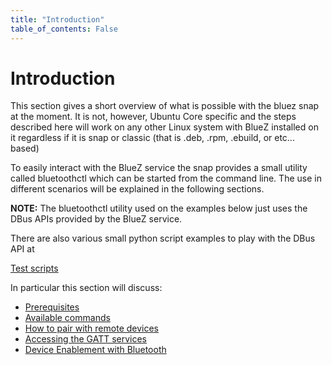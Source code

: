 ```yaml
---
title: "Introduction"
table_of_contents: False
---
```


# Introduction

This section gives a short overview of what is possible with the bluez snap
at the moment. It is not, however, Ubuntu Core specific and the steps described
here will work on any other Linux system with BlueZ installed on it regardless
if it is snap or classic (that is .deb, .rpm, .ebuild, or etc... based)

To easily interact with the BlueZ service the snap provides a small
utility called bluetoothctl which can be started from the command
line. The use in different scenarios will be explained in the
following sections.

**NOTE:** The bluetoothctl utility used on the examples below just uses
the DBus APIs provided by the BlueZ service.

There are also various small python script examples to play with the
DBus API at

[Test scripts](https://git.kernel.org/cgit/bluetooth/bluez.git/tree/test)

In particular this section will discuss:

* [Prerequisites](using-prerequisites.html)
* [Available commands](available-commands.md)
* [How to pair with remote devices](pairing/introduction.md)
* [Accessing the GATT services](gatt-services.md)
* [Device Enablement with Bluetooth](enablement/introduction.md)
